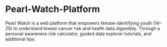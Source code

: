 # Pearl-Watch-Platform
Pearl Watch is a web platform that empowers female-identifying youth (14–25) to understand breast cancer risk and health data digestibly. Through a personal awareness risk calculator, guided data explorer tutorials, and additional tips.
